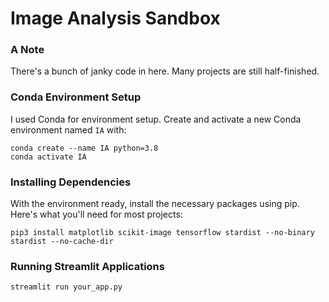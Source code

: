 # Image Analysis Sandbox

### A Note

There's a bunch of janky code in here. Many projects are still half-finished.

### Conda Environment Setup

I used Conda for environment setup.
Create and activate a new Conda environment named `IA` with:

```
conda create --name IA python=3.8
conda activate IA
```

### Installing Dependencies
With the environment ready, install the necessary packages using pip. Here's what you'll need for most projects:

```
pip3 install matplotlib scikit-image tensorflow stardist --no-binary stardist --no-cache-dir
```

### Running Streamlit Applications
```
streamlit run your_app.py
```
